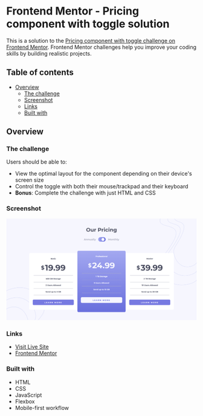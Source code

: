 # Frontend Mentor - Pricing component with toggle solution

This is a solution to the [Pricing component with toggle challenge on Frontend Mentor](https://www.frontendmentor.io/challenges/pricing-component-with-toggle-8vPwRMIC). Frontend Mentor challenges help you improve your coding skills by building realistic projects. 

## Table of contents

- [Overview](#overview)
  - [The challenge](#the-challenge)
  - [Screenshot](#screenshot)
  - [Links](#links)
  - [Built with](#built-with)

## Overview

### The challenge

Users should be able to:

- View the optimal layout for the component depending on their device's screen size
- Control the toggle with both their mouse/trackpad and their keyboard
- **Bonus**: Complete the challenge with just HTML and CSS

### Screenshot

![](./assets/screenshot.jpg)



### Links

- [Visit Live Site](https://nakul003.github.io/Frontend-Projects/Pricing-Component/)
- [Frontend Mentor](https://www.frontendmentor.io/profile/Nakul003)

### Built with

- HTML
- CSS
- JavaScript
- Flexbox
- Mobile-first workflow
